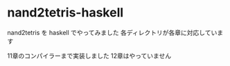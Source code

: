 # nand2tetris-haskell

nand2tetris を haskell でやってみました
各ディレクトリが各章に対応しています

11章のコンパイラーまで実装しました
12章はやっていません
